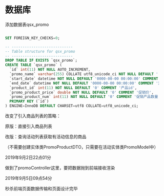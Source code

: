 



# 数据库

添加数据表qsx_promo

```sql

SET FOREIGN_KEY_CHECKS=0;

-- ----------------------------
-- Table structure for qsx_promo
-- ----------------------------
DROP TABLE IF EXISTS `qsx_promo`;
CREATE TABLE `qsx_promo` (
  `id` int(11) NOT NULL AUTO_INCREMENT,
  `promo_name` varchar(255) COLLATE utf8_unicode_ci NOT NULL DEFAULT '' COMMENT '促销活动名称',
  `start_date` datetime NOT NULL DEFAULT '0000-00-00 00:00:00' COMMENT '活动开始时间',
  `end_date` datetime NOT NULL DEFAULT '0000-00-00 00:00:00' COMMENT '活动结束时间',
  `product_id` int(11) NOT NULL DEFAULT '0' COMMENT '产品id',
  `promo_product_price` double NOT NULL DEFAULT '0' COMMENT '促销价',
  `promo_product_num` int(11) NOT NULL DEFAULT '0' COMMENT '促销产品数量',
  PRIMARY KEY (`id`)
) ENGINE=InnoDB DEFAULT CHARSET=utf8 COLLATE=utf8_unicode_ci;

```



改变了引入商品列表的策略：

原版：直接引入商品列表

改版：查询活动列表获取有活动信息的商品

（不需要创建实体类PromoProductDTO，只需要在活动实体类PromoModel中）



2019年9月2日22点01分

做到了promoController这里，要把数据抛到前端接收渲染



2019年9月5日09点54分

秒杀前端页面数据传输和页面设计完毕